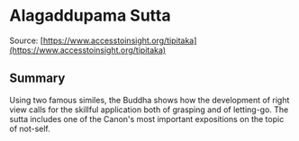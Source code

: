# Alagaddupama Sutta

Source: [https://www.accesstoinsight.org/tipitaka](https://www.accesstoinsight.org/tipitaka)

## Summary
Using two famous similes, the Buddha shows how the development of right view calls for the skillful application both of grasping and of letting-go. The sutta includes one of the Canon's most important expositions on the topic of not-self.